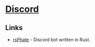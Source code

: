 # [Discord](https://discord.com)

## Links

- [rsPhate](https://github.com/Phate6660/rsPhate) - Discord bot written in Rust.
